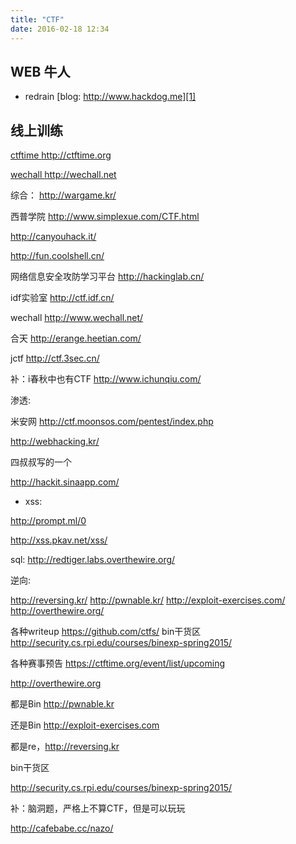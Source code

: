 ```yaml
---
title: "CTF"
date: 2016-02-18 12:34
---
```


## WEB 牛人

* redrain [blog: http://www.hackdog.me][1]

## 线上训练

[ctftime http://ctftime.org ][2]

[wechall http://wechall.net ][3]

综合：
http://wargame.kr/

西普学院
http://www.simplexue.com/CTF.html

http://canyouhack.it/

http://fun.coolshell.cn/

网络信息安全攻防学习平台 http://hackinglab.cn/

idf实验室
http://ctf.idf.cn/

wechall
http://www.wechall.net/

合天
http://erange.heetian.com/

jctf
http://ctf.3sec.cn/

补：i春秋中也有CTF
http://www.ichunqiu.com/


渗透:

米安网
http://ctf.moonsos.com/pentest/index.php

http://webhacking.kr/

四叔叔写的一个

http://hackit.sinaapp.com/


* xss:

http://prompt.ml/0

http://xss.pkav.net/xss/


sql:
http://redtiger.labs.overthewire.org/


逆向:


http://reversing.kr/
http://pwnable.kr/
http://exploit-exercises.com/
http://overthewire.org/


各种writeup
https://github.com/ctfs/
bin干货区
http://security.cs.rpi.edu/courses/binexp-spring2015/


各种赛事预告
https://ctftime.org/event/list/upcoming



http://overthewire.org

都是Bin http://pwnable.kr

还是Bin http://exploit-exercises.com

都是re，http://reversing.kr

bin干货区

http://security.cs.rpi.edu/courses/binexp-spring2015/

补：脑洞题，严格上不算CTF，但是可以玩玩

http://cafebabe.cc/nazo/

[1]: http://www.hackdog.me
[2]: http://ctftime.org
[3]: http://wechall.net  

